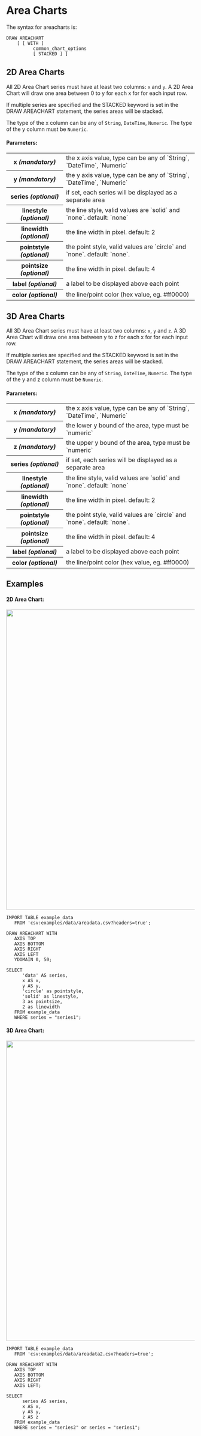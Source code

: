 Area Charts
===========

The syntax for areacharts is:

    DRAW AREACHART
        [ [ WITH ]
              common_chart_options
              [ STACKED ] ]


2D Area Charts
---------------

All 2D Area Chart series must have at least two columns: `x` and `y`. A 2D Area
Chart will draw one area between 0 to y for each x for for each input row.

If multiple series are specified and the STACKED keyword is set in the DRAW
AREACHART statement, the series areas will be stacked.

The type of the x column can be any of `String`, `DateTime`, `Numeric`. The type
of the y column must be `Numeric`.

#### Parameters:

<table>
  <tr>
    <th>x <i>(mandatory)</i></th>
    <td>
      the x axis value, type can be any of `String`, `DateTime`, `Numeric`
    </td>
  </tr>
  <tr>
    <th>y <i>(mandatory)</i></th>
    <td>
      the y axis value, type can be any of `String`, `DateTime`, `Numeric`
    </td>
  </tr>
  <tr>
    <th>series <i>(optional)</i></th>
    <td>
      if set, each series will be displayed as a separate area
    </td>
  </tr>
  <tr>
    <th>linestyle <i>(optional)</i></th>
    <td>
      the line style, valid values are `solid` and `none`. default: `none`
    </td>
  </tr>
  <tr>
    <th>linewidth <i>(optional)</i></th>
    <td>
      the line width in pixel. default: 2
    </td>
  </tr>
  <tr>
    <th>pointstyle <i>(optional)</i></th>
    <td>
      the point style, valid values are `circle` and `none`. default: `none`.
    </td>
  </tr>
  <tr>
    <th>pointsize <i>(optional)</i></th>
    <td>
      the line width in pixel. default: 4
    </td>
  </tr>
  <tr>
    <th>label <i>(optional)</i></th>
    <td>
      a label to be displayed above each point
    </td>
  </tr>
  <tr>
    <th>color <i>(optional)</i></th>
    <td>
      the line/point color (hex value, eg. #ff0000)
    </td>
  </tr>
</table>



3D Area Charts
---------------

All 3D Area Chart series must have at least two columns: `x`, `y` and `z`. A 3D
Area Chart will draw one area between y to z for each x for for each input row.

If multiple series are specified and the STACKED keyword is set in the DRAW
AREACHART statement, the series areas will be stacked.

The type of the x column can be any of `String`, `DateTime`, `Numeric`. The type
of the y and z column must be `Numeric`.

#### Parameters:

<table>
  <tr>
    <th>x <i>(mandatory)</i></th>
    <td>
      the x axis value, type can be any of `String`, `DateTime`, `Numeric`
    </td>
  </tr>
  <tr>
    <th>y <i>(mandatory)</i></th>
    <td>
      the lower y bound of the area, type must be `numeric`
    </td>
  </tr>
  <tr>
    <th>z <i>(mandatory)</i></th>
    <td>
      the upper y bound of the area, type must be `numeric`
    </td>
  </tr>
  <tr>
    <th>series <i>(optional)</i></th>
    <td>
      if set, each series will be displayed as a separate area
    </td>
  </tr>
  <tr>
    <th>linestyle <i>(optional)</i></th>
    <td>
      the line style, valid values are `solid` and `none`. default: `none`
    </td>
  </tr>
  <tr>
    <th>linewidth <i>(optional)</i></th>
    <td>
      the line width in pixel. default: 2
    </td>
  </tr>
  <tr>
    <th>pointstyle <i>(optional)</i></th>
    <td>
      the point style, valid values are `circle` and `none`. default: `none`.
    </td>
  </tr>
  <tr>
    <th>pointsize <i>(optional)</i></th>
    <td>
      the line width in pixel. default: 4
    </td>
  </tr>
  <tr>
    <th>label <i>(optional)</i></th>
    <td>
      a label to be displayed above each point
    </td>
  </tr>
  <tr>
    <th>color <i>(optional)</i></th>
    <td>
      the line/point color (hex value, eg. #ff0000)
    </td>
  </tr>
</table>



Examples
--------

#### 2D Area Chart:

<img src="/img/examples_area_with_points.png" width="800" />

    IMPORT TABLE example_data
       FROM 'csv:examples/data/areadata.csv?headers=true';

    DRAW AREACHART WITH
       AXIS TOP
       AXIS BOTTOM
       AXIS RIGHT
       AXIS LEFT
       YDOMAIN 0, 50;

    SELECT
          'data' AS series,
          x AS x,
          y AS y,
          'circle' as pointstyle,
          'solid' as linestyle,
          3 as pointsize,
          2 as linewidth
       FROM example_data
       WHERE series = "series1";

#### 3D Area Chart:

<img src="/img/examples_area_ranges.png" width="800" />

    IMPORT TABLE example_data
       FROM 'csv:examples/data/areadata2.csv?headers=true';

    DRAW AREACHART WITH
       AXIS TOP
       AXIS BOTTOM
       AXIS RIGHT
       AXIS LEFT;

    SELECT
          series AS series,
          x AS x,
          y AS y,
          z AS z
       FROM example_data
       WHERE series = "series2" or series = "series1";
